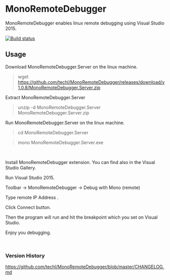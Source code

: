 MonoRemoteDebugger
============

MonoRemoteDebugger enables linux remote debugging using Visual Studio 2015.

[![Build status](https://ci.appveyor.com/api/projects/status/y25a6ymkwrt268s1?svg=true)](https://ci.appveyor.com/project/techcap/monoremotedebugger)

Usage
---
Download MonoRemoteDebugger.Server on the linux machine.
> wget https://github.com/techl/MonoRemoteDebugger/releases/download/v1.0.8/MonoRemoteDebugger.Server.zip

Extract MonoRemoteDebugger.Server
> unzip -d MonoRemoteDebugger.Server MonoRemoteDebugger.Server.zip

Run MonoRemoteDebugger.Server on the linux machine.
> cd MonoRemoteDebugger.Server

> mono MonoRemoteDebugger.Server.exe

<br>


Install MonoRemoteDebugger extension. You can find also in the Visual Studio Gallery.

Run Visual Studio 2015.

Toolbar -> MonoRemoteDebugger -> Debug with Mono (remote)

Type remote IP Address .

Click Connect button.

Then the program will run and hit the breakpoint which you set on Visual Studio.

Enjoy you debugging.

<br />

### Version History
<https://github.com/techl/MonoRemoteDebugger/blob/master/CHANGELOG.md>

